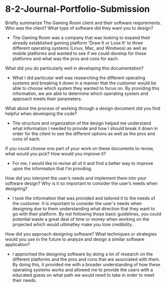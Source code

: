 # 8-2-Journal-Portfolio-Submission

Briefly summarize The Gaming Room client and their software requirements. Who was the client? What type of software did they want you to design?
  - The Gaming Room was a company that was looking to expand their already established gaming platform 'Draw It or Lose It' to three different operating systems (Linux, Mac, and Windwos) as well as mobile platforms and wanted to see if we could develop for these platforms and what was the pros and cons for each.

What did you do particularly well in developing this documentation?
  - What I did particular well was researching the different operating systems and breaking it down in a manner that the customer would be able to choose which system they wanted to focus on. By providing this information, we are able to determine which operating system and approach meets their parameters.

What about the process of working through a design document did you find helpful when developing the code?
  - The structure and organization of the design helped me understand what information I needed to provide and how I should break it down in order for the client to see the different options as well as the pros and cons of each.

If you could choose one part of your work on these documents to revise, what would you pick? How would you improve it?
  - For me, I would like to revise all of it and find a better way to improve upon the information that I'm provding.

How did you interpret the user’s needs and implement them into your software design? Why is it so important to consider the user’s needs when designing?
  - I took the information that was provided and tailored it to the needs of the customer. It is important to consider the user's needs when designing due to them understanding what direction that they want to go with their platform. By not following those basic guidelines, you could potential waste a great deal of time or money when working on the projected which would ultimatley make you lose credibility.

How did you approach designing software? What techniques or strategies would you use in the future to analyze and design a similar software application?
  - I approched the designing software by doing a lot of research on the different platforms and the pros and cons that are associated with them. By doing this, it provided me with a broader understanding of how these operating systems works and allowed me to provide the users with a educated guess on what path we would need to take in order to meet their needs.
